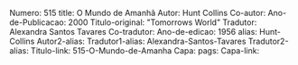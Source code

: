 Numero: 515
title: O Mundo de Amanhã
Autor: Hunt Collins
Co-autor: 
Ano-de-Publicacao: 2000
Titulo-original: "Tomorrows World"
Tradutor: Alexandra Santos Tavares
Co-tradutor: 
Ano-de-edicao: 1956
alias: Hunt-Collins
Autor2-alias: 
Tradutor1-alias: Alexandra-Santos-Tavares
Tradutor2-alias: 
Titulo-link: 515-O-Mundo-de-Amanha
Capa: 
pags: 
Capa-link: 